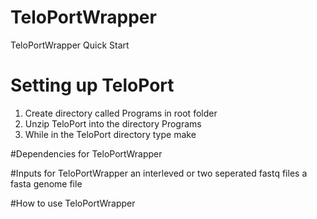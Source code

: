 # TeloPortWrapper

TeloPortWrapper Quick Start

# Setting up TeloPort

1. Create directory called Programs in root folder
2. Unzip TeloPort into the directory Programs
3. While in the TeloPort directory type make

#Dependencies for TeloPortWrapper

#Inputs for TeloPortWrapper
an interleved or two seperated fastq files
a fasta genome file
 
#How to use TeloPortWrapper
